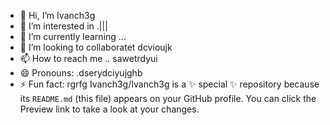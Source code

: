 - 👋 Hi, I’m Ivanch3g
- 👀 I’m interested in .|||
- 🌱 I’m currently learning ...
- 💞️ I’m looking to collaboratet dcvioujk
- 📫 How to reach me .. sawetrdyui
- 😄 Pronouns: .dserydciyujghb
- ⚡ Fun fact: rgrfg
Ivanch3g/Ivanch3g is a ✨ special ✨ repository because its `README.md` (this file) appears on your GitHub profile.
You can click the Preview link to take a look at your changes.
